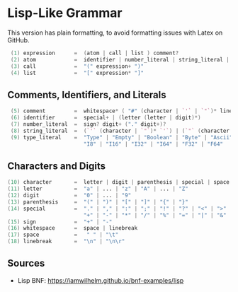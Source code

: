 # Lisp-Like Grammar
This version has plain formatting, to avoid formatting issues with Latex on GitHub.

```d
 (1) expression      =  (atom | call | list ) comment?
 (2) atom            =  identifier | number_literal | string_literal | type_literal
 (3) call            =  "(" expression+ ")"
 (4) list            =  "[" expression* "]"
```

## Comments, Identifiers, and Literals
```d
 (5) comment         =  whitespace* ( "#" (character | `'` | `"`)* linebreak whitespace*)?
 (6) identifier      =  special+ | (letter (letter | digit)*)
 (7) number_literal  =  sign? digit+ ("." digit+)?
 (8) string_literal  =  (`'` (character | `"`)* `'`) | (`"` (character | `'`)* `"`)
 (9) type_literal    =  "Type" | "Empty" | "Boolean" | "Byte" | "Ascii" |
                        "I8" | "I16" | "I32" | "I64" | "F32" | "F64"
```

## Characters and Digits
```d
(10) character       =  letter | digit | parenthesis | special | space
(11) letter          =  "a" | ... | "z" | "A" | ... | "Z"
(12) digit           =  "0" | ... | "9"
(13) parenthesis     =  "(" | ")" | "[" | "]" | "{" | "}"
(14) special         =  "." | "," | ":" | ";" | "!" | "?" | "<" | ">" | "@" | "#" | "$" | `\` |
                        "+" | "-" | "*" | "/" | "%" | "=" | "|" | "&" | "_" | "^" | "~"
(15) sign            =  "+" | "-"
(16) whitespace      =  space | linebreak
(17) space           =   " " | "\t"
(18) linebreak       =  "\n" | "\n\r"
```

## Sources
- Lisp BNF: https://iamwilhelm.github.io/bnf-examples/lisp
